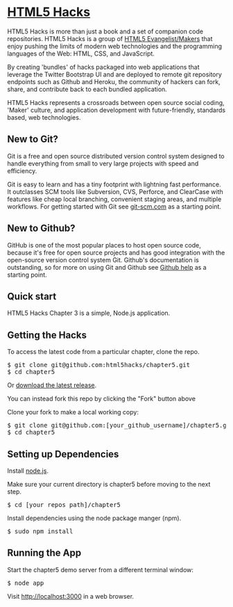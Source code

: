 [HTML5 Hacks](https://github.com/html5hacks)
=================

HTML5 Hacks is more than just a book and a set of companion code repositories. HTML5 Hacks is a group of [HTML5 Evangelist/Makers](https://github.com/html5hacks?tab=members) that enjoy pushing the limits of modern web technologies and the programming languages of the Web: HTML, CSS, and JavaScript. 

By creating 'bundles' of hacks packaged into web applications that leverage the Twitter Bootstrap UI and are deployed to remote git repository endpoints such as Github and Heroku, the community of hackers can fork, share, and contribute back to each bundled application. 

HTML5 Hacks represents a crossroads between open source social coding, 'Maker' culture, and application development with future-friendly, standards based, web technologies. 

New to Git?
-----------
Git is a free and open source distributed version control system designed to handle everything from small to very large projects with speed and efficiency.

Git is easy to learn and has a tiny footprint with lightning fast performance. It outclasses SCM tools like Subversion, CVS, Perforce, and ClearCase with features like cheap local branching, convenient staging areas, and multiple workflows. For getting started with Git see [git-scm.com](http://git-scm.com/) as a starting point.


New to Github?
-----------
GitHub is one of the most popular places to host open source code, because it's free for open source projects and has good integration with the open-source version control system Git. Github's documentation is outstanding, so for more on using Git and Github see [Github help](https://help.github.com) as a starting point.


Quick start
-----------

HTML5 Hacks Chapter 3 is a simple, Node.js application. 

## Getting the Hacks

To access the latest code from a particular chapter, clone the repo.

<pre>
$ git clone git@github.com:html5hacks/chapter5.git
$ cd chapter5
</pre>

Or [download the latest release](https://github.com/html5hacks/chapter5/archive/master.zip).

You can instead fork this repo by clicking the "Fork" button above

Clone your fork to make a local working copy:

<pre>
$ git clone git@github.com:[your_github_username]/chapter5.git
$ cd chapter5
</pre>

## Setting up Dependencies

Install [node.js](http://nodejs.org/#download).

Make sure your current directory is chapter5 before moving to the next step.

<pre>
$ cd [your repos path]/chapter5
</pre>

Install dependencies using the node package manger (npm).

<pre>
$ sudo npm install
</pre>

## Running the App

Start the chapter5 demo server from a different terminal window:

<pre>
$ node app
</pre>

Visit [http://localhost:3000](http://localhost:3000) in a web browser.